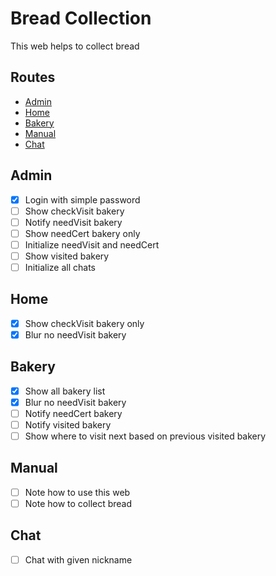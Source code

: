 # Bread Collection

This web helps to collect bread

## Routes

- [Admin](#admin)
- [Home](#home)
- [Bakery](#bakery)
- [Manual](#manual)
- [Chat](#chat)

## Admin

- [x] Login with simple password
- [ ] Show checkVisit bakery
- [ ] Notify needVisit bakery
- [ ] Show needCert bakery only
- [ ] Initialize needVisit and needCert
- [ ] Show visited bakery
- [ ] Initialize all chats

## Home

- [x] Show checkVisit bakery only
- [x] Blur no needVisit bakery

## Bakery

- [x] Show all bakery list
- [x] Blur no needVisit bakery
- [ ] Notify needCert bakery
- [ ] Notify visited bakery
- [ ] Show where to visit next based on previous visited bakery

## Manual

- [ ] Note how to use this web
- [ ] Note how to collect bread

## Chat

- [ ] Chat with given nickname
